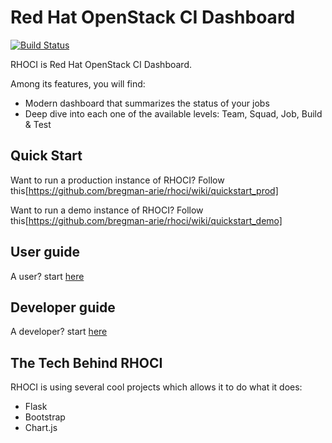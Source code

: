 # Red Hat OpenStack CI Dashboard

[![Build Status](https://travis-ci.org/bregman-arie/rhoci.svg?branch=refactor)](https://travis-ci.org/bregman-arie/rhoci)

RHOCI is Red Hat OpenStack CI Dashboard.

Among its features, you will find:

* Modern dashboard that summarizes the status of your jobs
* Deep dive into each one of the available levels: Team, Squad, Job, Build & Test

## Quick Start

Want to run a production instance of RHOCI? Follow this[https://github.com/bregman-arie/rhoci/wiki/quickstart_prod]

Want to run a demo instance of RHOCI? Follow this[https://github.com/bregman-arie/rhoci/wiki/quickstart_demo]

## User guide

A user? start [here](https://github.com/bregman-arie/rhoci/wiki/User_guide)

## Developer guide

A developer? start [here](https://github.com/bregman-arie/rhoci/wiki/Developer_guide)

## The Tech Behind RHOCI

RHOCI is using several cool projects which allows it to do what it does:

* Flask
* Bootstrap
* Chart.js
